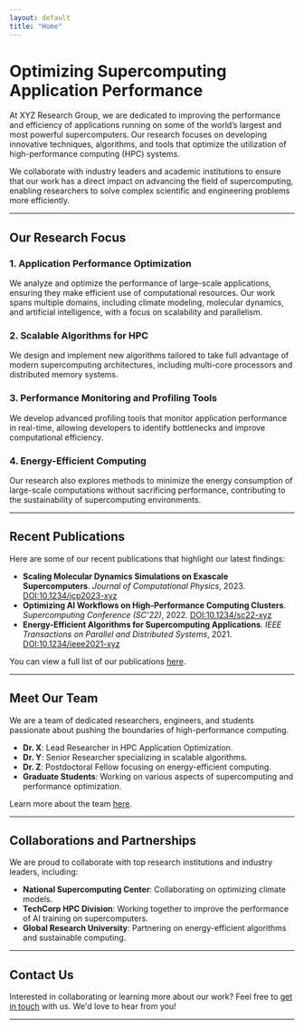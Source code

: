 ```yaml
---
layout: default
title: "Home"
---
```


# Optimizing Supercomputing Application Performance

At XYZ Research Group, we are dedicated to improving the performance and efficiency of applications running on some of the world’s largest and most powerful supercomputers. Our research focuses on developing innovative techniques, algorithms, and tools that optimize the utilization of high-performance computing (HPC) systems.

We collaborate with industry leaders and academic institutions to ensure that our work has a direct impact on advancing the field of supercomputing, enabling researchers to solve complex scientific and engineering problems more efficiently.

---

## Our Research Focus

### 1. **Application Performance Optimization**
We analyze and optimize the performance of large-scale applications, ensuring they make efficient use of computational resources. Our work spans multiple domains, including climate modeling, molecular dynamics, and artificial intelligence, with a focus on scalability and parallelism.

### 2. **Scalable Algorithms for HPC**
We design and implement new algorithms tailored to take full advantage of modern supercomputing architectures, including multi-core processors and distributed memory systems.

### 3. **Performance Monitoring and Profiling Tools**
We develop advanced profiling tools that monitor application performance in real-time, allowing developers to identify bottlenecks and improve computational efficiency.

### 4. **Energy-Efficient Computing**
Our research also explores methods to minimize the energy consumption of large-scale computations without sacrificing performance, contributing to the sustainability of supercomputing environments.

---

## Recent Publications

Here are some of our recent publications that highlight our latest findings:

- **Scaling Molecular Dynamics Simulations on Exascale Supercomputers**. *Journal of Computational Physics*, 2023. [DOI:10.1234/jcp2023-xyz](#)
- **Optimizing AI Workflows on High-Performance Computing Clusters**. *Supercomputing Conference (SC'22)*, 2022. [DOI:10.1234/sc22-xyz](#)
- **Energy-Efficient Algorithms for Supercomputing Applications**. *IEEE Transactions on Parallel and Distributed Systems*, 2021. [DOI:10.1234/ieee2021-xyz](#)

You can view a full list of our publications [here](/publications).

---

## Meet Our Team

We are a team of dedicated researchers, engineers, and students passionate about pushing the boundaries of high-performance computing.

- **Dr. X**: Lead Researcher in HPC Application Optimization.
- **Dr. Y**: Senior Researcher specializing in scalable algorithms.
- **Dr. Z**: Postdoctoral Fellow focusing on energy-efficient computing.
- **Graduate Students**: Working on various aspects of supercomputing and performance optimization.

Learn more about the team [here](/team).

---

## Collaborations and Partnerships

We are proud to collaborate with top research institutions and industry leaders, including:

- **National Supercomputing Center**: Collaborating on optimizing climate models.
- **TechCorp HPC Division**: Working together to improve the performance of AI training on supercomputers.
- **Global Research University**: Partnering on energy-efficient algorithms and sustainable computing.

---

## Contact Us

Interested in collaborating or learning more about our work? Feel free to [get in touch](mailto:contact@xyzresearch.org) with us. We'd love to hear from you!

---

